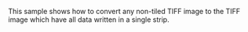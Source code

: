 This sample shows how to convert any non-tiled TIFF image to the TIFF image which have all data written in a single strip.